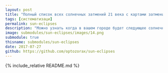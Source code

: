 ```yaml
---
layout: post
title: "Полный список всех солнечных затмений 21 века с картами затмений"
tags: [систематизаци]
permalink: sun-eclipses
description: "Можно узнать когда в вашем городе будет следующее солнечное или лучнное затмение."
image: submodules/sun-eclipses/images/14.png
submodule: true
thisname: submodules/sun-eclipses
date: 2017-07-27
github: https://github.com/optozorax/sun-eclipses
---
```


{% include_relative README.md %}